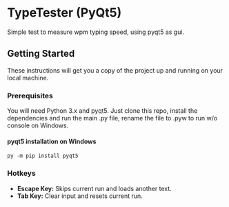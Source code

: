 # TypeTester (PyQt5)

Simple test to measure wpm typing speed, using pyqt5 as gui.

## Getting Started

These instructions will get you a copy of the project up and running on your local machine.

### Prerequisites

You will need Python 3.x and pyqt5. Just clone this repo, install the dependencies and run the main .py file, rename the file to .pyw to run w/o console on Windows.

#### pyqt5 installation on Windows
```
py -m pip install pyqt5
```
### Hotkeys

* **Escape Key:** Skips current run and loads another text.
* **Tab Key:**  Clear input and resets current run.
